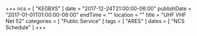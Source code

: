 +++
ncs = [ "KE0BXS" ]
date = "2017-12-24T21:00:00-06:00"
publishDate = "2017-01-01T01:00:00-06:00"
endTime = ""
location = ""
title = "UHF VHF Net 52"
categories = [ "Public Service" ]
tags = [ "ARES" ]
dates = [ "NCS Schedule" ]
+++
